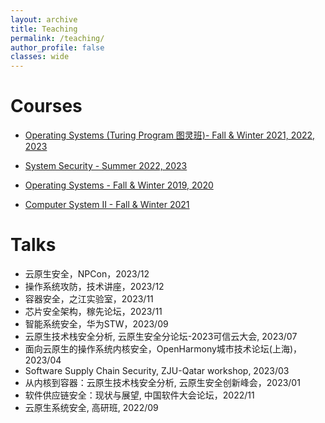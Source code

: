 ```yaml
---
layout: archive
title: Teaching
permalink: /teaching/
author_profile: false
classes: wide
---
```


Courses
=====
* [Operating Systems (Turing Program 图灵班)- Fall & Winter 2021, 2022, 2023]()

* [System Security - Summer 2022, 2023](https://courses.zju.edu.cn/)

* [Operating Systems - Fall & Winter 2019, 2020]()

* [Computer System II - Fall & Winter 2021](https://courses.zju.edu.cn/)



Talks
=====
* 云原生安全，NPCon，2023/12
* 操作系统攻防，技术讲座，2023/12
* 容器安全，之江实验室，2023/11
* 芯片安全架构，稼先论坛，2023/11
* 智能系统安全，华为STW，2023/09
* 云原生技术栈安全分析, 云原生安全分论坛-2023可信云大会, 2023/07
* 面向云原生的操作系统内核安全，OpenHarmony城市技术论坛(上海)，2023/04
* Software Supply Chain Security, ZJU-Qatar workshop, 2023/03
* 从内核到容器：云原生技术栈安全分析, 云原生安全创新峰会，2023/01
* 软件供应链安全：现状与展望, 中国软件大会论坛，2022/11
* 云原生系统安全, 高研班, 2022/09
